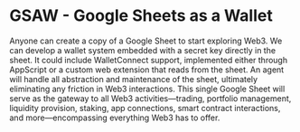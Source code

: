 # GSAW - Google Sheets as a Wallet

Anyone can create a copy of a Google Sheet to start exploring Web3. We can develop a wallet system embedded with a secret key directly in the sheet. It could include WalletConnect support, implemented either through AppScript or a custom web extension that reads from the sheet. An agent will handle all abstraction and maintenance of the sheet, ultimately eliminating any friction in Web3 interactions. This single Google Sheet will serve as the gateway to all Web3 activities—trading, portfolio management, liquidity provision, staking, app connections, smart contract interactions, and more—encompassing everything Web3 has to offer.